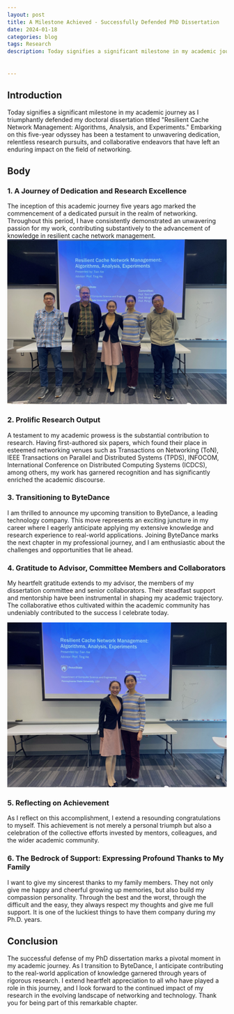 ```yaml
---
layout: post
title: A Milestone Achieved - Successfully Defended PhD Dissertation
date: 2024-01-18
categories: blog
tags: Research
description: Today signifies a significant milestone in my academic journey as I triumphantly defended my doctoral dissertation.

 
---
```

## Introduction
Today signifies a significant milestone in my academic journey as I triumphantly defended my doctoral dissertation titled "Resilient Cache Network Management: Algorithms, Analysis, and Experiments." Embarking on this five-year odyssey has been a testament to unwavering dedication, relentless research pursuits, and collaborative endeavors that have left an enduring impact on the field of networking.

## Body

### 1. A Journey of Dedication and Research Excellence
The inception of this academic journey five years ago marked the commencement of a dedicated pursuit in the realm of networking. Throughout this period, I have consistently demonstrated an unwavering passion for my work, contributing substantively to the advancement of knowledge in resilient cache network management.
![](https://raw.githubusercontent.com/SophieCXT/blog.io/master/img/PSU/Group_photo_Tian_defense.jpeg)
### 2. Prolific Research Output
A testament to my academic prowess is the substantial contribution to research. Having first-authored six papers, which found their place in esteemed networking venues such as Transactions on Networking (ToN), IEEE Transactions on Parallel and Distributed Systems (TPDS), INFOCOM, International Conference on Distributed Computing Systems (ICDCS), among others, my work has garnered recognition and has significantly enriched the academic discourse.

### 3. Transitioning to ByteDance
I am thrilled to announce my upcoming transition to ByteDance, a leading technology company. This move represents an exciting juncture in my career where I eagerly anticipate applying my extensive knowledge and research experience to real-world applications. Joining ByteDance marks the next chapter in my professional journey, and I am enthusiastic about the challenges and opportunities that lie ahead.

### 4. Gratitude to Advisor, Committee Members and Collaborators
My heartfelt gratitude extends to my advisor, the members of my dissertation committee and senior collaborators. Their steadfast support and mentorship have been instrumental in shaping my academic trajectory. The collaborative ethos cultivated within the academic community has undeniably contributed to the success I celebrate today.


![](https://raw.githubusercontent.com/SophieCXT/blog.io/master/img/PSU/photo_with_Tian.jpeg)
### 5. Reflecting on Achievement
As I reflect on this accomplishment, I extend a resounding congratulations to myself. This achievement is not merely a personal triumph but also a celebration of the collective efforts invested by mentors, colleagues, and the wider academic community.

### 6. The Bedrock of Support: Expressing Profound Thanks to My Family 
I want to give my sincerest thanks to my family members. They not only give me happy and cheerful growing up memories, but also build my compassion personality. Through the best and the worst, through the difficult and the easy, they always respect my thoughts and give me full support. It is one of the luckiest things to have them company during my Ph.D. years.

## Conclusion
The successful defense of my PhD dissertation marks a pivotal moment in my academic journey. As I transition to ByteDance, I anticipate contributing to the real-world application of knowledge garnered through years of rigorous research. I extend heartfelt appreciation to all who have played a role in this journey, and I look forward to the continued impact of my research in the evolving landscape of networking and technology. Thank you for being part of this remarkable chapter.
